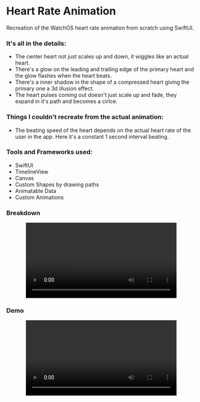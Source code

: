 # Heart Rate Animation
Recreation of the WatchOS heart rate animation from scratch using SwiftUI.
### It's all in the details:
- The center heart not just scales up and down, it wiggles like an actual heart.
- There's a glow on the leading and trailing edge of the primary heart and the glow flashes when the heart beats.
- There's a inner shadow in the shape of a compressed heart giving the primary one a 3d illusion effect.
- The heart pulses coming out doesn't just scale up and fade, they expand in it's path and becomes a cirlce.

### Things I couldn't recreate from the actual animation:
- The beating speed of the heart depends on the actual heart rate of the user in the app. Here it's a constant 1 second interval beating.

### Tools and Frameworks used:
- SwiftUI
- TimelineView
- Canvas
- Custom Shapes by drawing paths
- Animatable Data
- Custom Animations

### Breakdown
<div align="center">
  <video src="https://github.com/user-attachments/assets/7161c453-3ba7-437d-ae04-96e7dc7d6a14" width="400" />
</div>

### Demo
<div align="center">
  <video src="https://github.com/user-attachments/assets/2fd5f6b8-304b-43c2-a2a2-13289f718051" width="400" />
</div>




